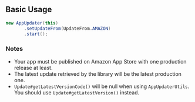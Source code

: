 ## Basic Usage
```Java
new AppUpdater(this)
       .setUpdateFrom(UpdateFrom.AMAZON)
       .start();
```

### Notes
* Your app must be published on Amazon App Store with one production release at least.
* The latest update retrieved by the library will be the latest production one.
* `Update#getLatestVersionCode()` will be null when using `AppUpdaterUtils`. You should use `Update#getLatestVersion()` instead.